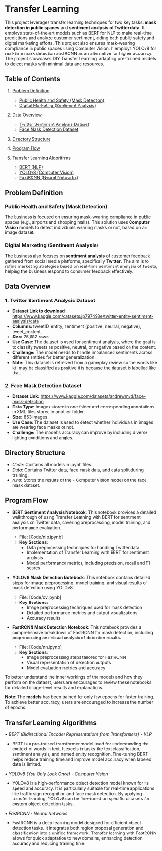 # Transfer Learning

This project leverages transfer learning techniques for two key tasks: **mask detection in public spaces** and **sentiment analysis of Twitter data**. It employs state-of-the-art models such as BERT for NLP to make real-time predictions and analyze customer sentiment, aiding both public safety and digital marketing efforts.
This project also ensures mask-wearing compliance in public spaces using Computer Vision. It employs YOLOv8 for real-time mask detection and RCNN as an alternative for higher accuracy. The project showcases DIY Transfer Learning, adapting pre-trained models to detect masks with minimal data and resources.

## Table of Contents

1. [Problem Definition](#problem-definition)
   - [Public Health and Safety (Mask Detection)](#public-health-and-safety-mask-detection)
   - [Digital Marketing (Sentiment Analysis)](#digital-marketing-sentiment-analysis)
  
2. [Data Overview](#data-overview)
   - [Twitter Sentiment Analysis Dataset](#twitter-sentiment-analysis-dataset)
   - [Face Mask Detection Dataset](#face-mask-detection-dataset)

3. [Directory Structure](#directory-structure)

4. [Program Flow](#program-flow)

5. [Transfer Learning Algorithms](#transfer-learning-algorithms)
   - [BERT (NLP)](#bert-nlp)
   - [YOLOv8 (Computer Vision)](#yolov8-computer-vision)
   - [FastRCNN (Neural Networks)](#fastrcnn-neural-networks)

## Problem Definition

### Public Health and Safety (Mask Detection)
The business is focused on ensuring mask-wearing compliance in public spaces (e.g., airports and shopping malls). This solution uses **Computer Vision** models to detect individuals wearing masks or not, based on an image dataset.

### Digital Marketing (Sentiment Analysis)
The business also focuses on **sentiment analysis** of customer feedback gathered from social media platforms, specifically **Twitter**. The aim is to refine marketing strategies based on real-time sentiment analysis of tweets, helping the business respond to consumer feedback effectively.

## Data Overview

### 1. **Twitter Sentiment Analysis Dataset**
- **Dataset Link to download:** https://www.kaggle.com/datasets/jp797498e/twitter-entity-sentiment-analysis/data
- **Columns:** tweetID, entity, sentiment (positive, neutral, negative), tweet_content.
- **Size:** 75,682 rows.
- **Use Case:** The dataset is used for sentiment analysis, where the goal is to classify tweets as positive, neutral, or negative based on the content.
- **Challenge:** The model needs to handle imbalanced sentiments across different entities for better generalization.
- **Note:** This dataset is retreived from a gameplay review so the words like kill may be classified as positive it is because the dataset is labelled like that.

### 2. **Face Mask Detection Dataset**
- **Dataset Link:** https://www.kaggle.com/datasets/andrewmvd/face-mask-detection
- **Data Type:** Images stored in one folder and corresponding annotations in XML files stored in another folder.
- **Size:** 853 images.
- **Use Case:** The dataset is used to detect whether individuals in images are wearing face masks or not.
- **Challenge:** The model's accuracy can improve by including diverse lighting conditions and angles.

## Directory Structure
- ⁠*Code:* Contains all models in ipynb files.
- *Data:* Contains Twitter data, face mask data, and data split during training.
- ⁠*runs*: Stores the results of the - Computer Vision model on the face mask dataset.

## Program Flow

- **BERT Sentiment Analysis Notebook**: This notebook provides a detailed walkthrough of using Transfer Learning with BERT for sentiment analysis on Twitter data, covering preprocessing, model training, and performance evaluation.
  - File: [Code/nlp.ipynb]
  - **Key Sections**:
    - Data preprocessing techniques for handling Twitter data
    - Implementation of Transfer Learning with BERT for sentiment analysis
    - Model performance metrics, including precision, recall and F1 scores

- **YOLOv8 Mask Detection Notebook**: This notebook contains detailed steps for image preprocessing, model training, and visual results of mask detection using YOLOv8.
  - File: [Code/cv.ipynb]
  - **Key Sections**:
    - Image preprocessing techniques used for mask detection
    - Detailed performance metrics and output visualizations
    - Accuracy results

- **FastRCNN Mask Detection Notebook**: This notebook provides a comprehensive breakdown of FastRCNN for mask detection, including preprocessing and visual analysis of detection results.
  - File: [Code/nn.ipynb]
  - **Key Sections**:
    - Image preprocessing steps tailored for FastRCNN
    - Visual representation of detection outputs
    - Model evaluation metrics and accuracy

To better understand the inner workings of the models and how they perform on the dataset, users are encouraged to review these notebooks for detailed image-level results and explanations.

**Note**: The **models** has been trained for only few epochs for faster training. To achieve better accuracy, users are encouraged to increase the number of epochs.


## Transfer Learning Algorithms

•⁠  ⁠*BERT (Bidirectional Encoder Representations from Transformers) - NLP*
  - BERT is a pre-trained transformer model used for understanding the context of words in text. It excels in tasks like text classification, sentiment analysis, and named entity recognition. Fine-tuning BERT helps reduce training time and improve model accuracy when labeled data is limited.

•⁠  ⁠*YOLOv8 (You Only Look Once) - Computer Vision*
  - YOLOv8 is a high-performance object detection model known for its speed and accuracy. It is particularly suitable for real-time applications like traffic sign recognition and face mask detection. By applying transfer learning, YOLOv8 can be fine-tuned on specific datasets for custom object detection tasks.

•⁠  ⁠*FastRCNN - Neural Networks*
  - FastRCNN is a deep learning model designed for efficient object detection tasks. It integrates both region proposal generation and classification into a unified framework. Transfer learning with FastRCNN allows for quick adaptation to new domains, enhancing detection accuracy and reducing training time.
